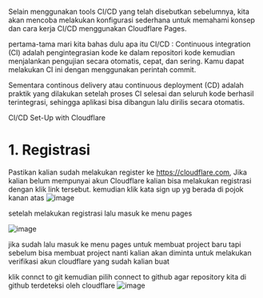 Selain menggunakan tools CI/CD yang telah disebutkan sebelumnya, kita akan mencoba melakukan konfigurasi sederhana untuk memahami konsep dan cara kerja CI/CD menggunakan Cloudflare Pages.

pertama-tama mari kita bahas dulu apa itu CI/CD :
Continuous integration (CI) adalah pengintegrasian kode ke dalam repositori kode kemudian menjalankan pengujian secara otomatis, cepat, dan sering. Kamu dapat melakukan CI ini dengan menggunakan perintah  commit.

Sementara continous delivery atau continuous deployment (CD) adalah praktik yang dilakukan setelah proses CI selesai dan seluruh kode berhasil terintegrasi, sehingga aplikasi bisa dibangun lalu dirilis secara otomatis.

CI/CD Set-Up with Cloudflare
# 1. Registrasi

Pastikan kalian sudah melakukan register ke https://cloudflare.com, Jika kalian belum mempunyai akun Cloudflare kalian bisa melakukan registrasi dengan klik link tersebut.
kemudian klik kata sign up yg berada di pojok kanan atas
![image](https://user-images.githubusercontent.com/18206510/187820021-33518c4b-9e6f-4262-8466-6cee82c366c3.png)


setelah melakukan registrasi lalu masuk ke menu pages

![image](https://user-images.githubusercontent.com/18206510/187820207-b0eee26d-3f1f-415a-b819-f94dfb86833c.png)

jika sudah lalu masuk ke menu pages untuk membuat project baru tapi sebelum bisa membuat project nanti kalian akan diminta untuk melakukan verifikasi akun cloudflare yang sudah kalian buat

klik connct to git kemudian pilih connect to github agar repository kita di github terdeteksi oleh cloudflare
![image](https://user-images.githubusercontent.com/18206510/187820301-4b9b04e8-b396-45fc-adeb-869f91d99879.png)


